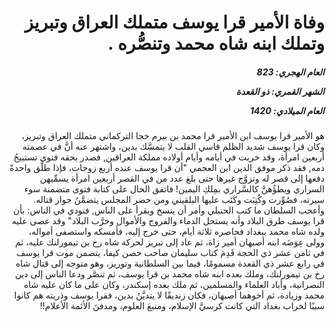 <h1 dir="rtl">وفاة الأمير قرا يوسف متملك العراق وتبريز وتملك ابنه شاه محمد وتنصُّره .</h1>

<h5 dir="rtl">العام الهجري:  823

الشهر القمري: ذو القعدة

العام الميلادي: 1420</h5>

<p dir="rtl">هو الأمير قرا يوسف ابن الأمير قرا محمد بن بيرم خجا التركماني متملك العراق وتبريز، وكان قرا يوسف شديد الظلم قاسي القلب لا يتمسَّك بدين، واشتهر عنه أنَّ في عصمته أربعين امرأة، وقد خربت في أيامه وأيام أولاده مملكة العراقين, فصدر بحقه فتوى تستبيحُ دمه, فقد ذكر موفق الدين ابن العجمي "أن قرا يوسف عنده أربع زوجات، فإذا طلَّق واحدةً دفعها إلى قصر له وتزوَّج غيرها حتى بلغ عدد من في القصر أربعين امرأة يسمِّيهن السراري ويطؤُهنَّ كالسَّراري بمِلكِ اليمين! فاتفق الحال على كتابة فتوى متضمنة سوء سيرته، فصُوِّرت وكُتِبَت وكَتَب عليها البلقيني ومن حضر المجلس يتضمَّنُ جواز قتاله. وأعجب السلطان ما كتب الحنبلي وأمر أن ينسخ ويقرأ على الناس, فنودي في الناس: بأن قرا يوسف طرق البلاد وأنه يستحل الدماء والفروج والأموال وخرَّب البلاد" وقد عصى عليه ولده شاه محمد ببغداد فحاصره ثلاثة أيام، حتى خرج إليه، فأمسكه واستصفى أمواله، وولى عِوَضَه ابنه أصبهان أمير زاة، ثم عاد إلى تبريز لحركة شاه رخ بن تيمورلنك عليه، ثم في ثامن عشر ذي الحجة قَدِمَ كتاب سليمان صاحب حصن كيفا، يتضمن موت قرا يوسف في رابع عشر ذي القعدة مسمومًا، فيما بين السلطانية وتوريز، وهو متوجه إلى قتال شاه رخ بن تيمورلنك، وملك بعده ابنه شاه محمد بن قرا يوسف، ثم تنصَّر ودعا الناس إلى دين النصرانية، وأباد العلماء والمسلمين، ثم ملك بعده إسكندر، وكان على ما كان عليه شاه محمد وزيادة، ثم أخوهما أصبهان، فكان زنديقًا لا يتديَّنُ بدين، فقرا يوسف وذريته هم كانوا سببًا لخراب بغداد التي كانت كرسيَّ الإسلام، ومنبعَ العلوم، ومدفنَ الأئمة الأعلام!!</p></br>
